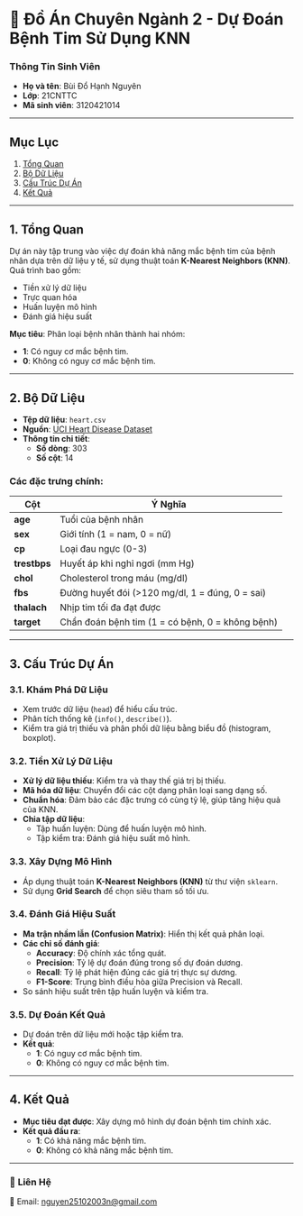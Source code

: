 # 💖 Đồ Án Chuyên Ngành 2 - Dự Đoán Bệnh Tim Sử Dụng KNN

### **Thông Tin Sinh Viên**
- **Họ và tên**: Bùi Đổ Hạnh Nguyên  
- **Lớp**: 21CNTTC  
- **Mã sinh viên**: 3120421014  

---

## **Mục Lục**
1. [Tổng Quan](#1-tổng-quan)  
2. [Bộ Dữ Liệu](#2-bộ-dữ-liệu)  
3. [Cấu Trúc Dự Án](#3-cấu-trúc-dự-án)  
4. [Kết Quả](#4-kết-quả)  

---

## **1. Tổng Quan**  
Dự án này tập trung vào việc dự đoán khả năng mắc bệnh tim của bệnh nhân dựa trên dữ liệu y tế, sử dụng thuật toán **K-Nearest Neighbors (KNN)**.  
Quá trình bao gồm:
- Tiền xử lý dữ liệu
- Trực quan hóa
- Huấn luyện mô hình
- Đánh giá hiệu suất  

**Mục tiêu**: Phân loại bệnh nhân thành hai nhóm:  
- **1**: Có nguy cơ mắc bệnh tim.  
- **0**: Không có nguy cơ mắc bệnh tim.  

---

## **2. Bộ Dữ Liệu**  
- **Tệp dữ liệu**: `heart.csv`  
- **Nguồn**: [UCI Heart Disease Dataset](https://archive.ics.uci.edu/ml/datasets/Heart+Disease)  
- **Thông tin chi tiết**:
  - **Số dòng**: 303  
  - **Số cột**: 14  

### **Các đặc trưng chính**:
| **Cột**       | **Ý Nghĩa**                          |
|----------------|--------------------------------------|
| **age**        | Tuổi của bệnh nhân                  |
| **sex**        | Giới tính (1 = nam, 0 = nữ)         |
| **cp**         | Loại đau ngực (0-3)                 |
| **trestbps**   | Huyết áp khi nghỉ ngơi (mm Hg)      |
| **chol**       | Cholesterol trong máu (mg/dl)       |
| **fbs**        | Đường huyết đói (>120 mg/dl, 1 = đúng, 0 = sai) |
| **thalach**    | Nhịp tim tối đa đạt được            |
| **target**     | Chẩn đoán bệnh tim (1 = có bệnh, 0 = không bệnh) |

---

## **3. Cấu Trúc Dự Án**  

### **3.1. Khám Phá Dữ Liệu**  
- Xem trước dữ liệu (`head`) để hiểu cấu trúc.  
- Phân tích thống kê (`info()`, `describe()`).  
- Kiểm tra giá trị thiếu và phân phối dữ liệu bằng biểu đồ (histogram, boxplot).  

### **3.2. Tiền Xử Lý Dữ Liệu**  
- **Xử lý dữ liệu thiếu**: Kiểm tra và thay thế giá trị bị thiếu.  
- **Mã hóa dữ liệu**: Chuyển đổi các cột dạng phân loại sang dạng số.  
- **Chuẩn hóa**: Đảm bảo các đặc trưng có cùng tỷ lệ, giúp tăng hiệu quả của KNN.  
- **Chia tập dữ liệu**:
  - Tập huấn luyện: Dùng để huấn luyện mô hình.  
  - Tập kiểm tra: Đánh giá hiệu suất mô hình.  

### **3.3. Xây Dựng Mô Hình**  
- Áp dụng thuật toán **K-Nearest Neighbors (KNN)** từ thư viện `sklearn`.  
- Sử dụng **Grid Search** để chọn siêu tham số tối ưu.  

### **3.4. Đánh Giá Hiệu Suất**  
- **Ma trận nhầm lẫn (Confusion Matrix)**: Hiển thị kết quả phân loại.  
- **Các chỉ số đánh giá**:
  - **Accuracy**: Độ chính xác tổng quát.  
  - **Precision**: Tỷ lệ dự đoán đúng trong số dự đoán dương.  
  - **Recall**: Tỷ lệ phát hiện đúng các giá trị thực sự dương.  
  - **F1-Score**: Trung bình điều hòa giữa Precision và Recall.  
- So sánh hiệu suất trên tập huấn luyện và kiểm tra.  

### **3.5. Dự Đoán Kết Quả**  
- Dự đoán trên dữ liệu mới hoặc tập kiểm tra.  
- **Kết quả**:
  - **1**: Có nguy cơ mắc bệnh tim.  
  - **0**: Không có nguy cơ mắc bệnh tim.  

---

## **4. Kết Quả**  
- **Mục tiêu đạt được**: Xây dựng mô hình dự đoán bệnh tim chính xác.  
- **Kết quả đầu ra**:  
  - **1**: Có khả năng mắc bệnh tim.  
  - **0**: Không có khả năng mắc bệnh tim.  

---

### 🌟 **Liên Hệ**
📧 Email: nguyen25102003n@gmail.com  
